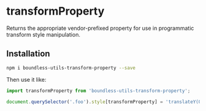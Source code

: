 <!---
THIS IS AN AUTOGENERATED FILE. EDIT PACKAGES/BOUNDLESS-UTILS-TRANSFORM-PROPERTY/INDEX.JS INSTEAD.
-->
# transformProperty

Returns the appropriate vendor-prefixed property for use in programmatic transform style manipulation.

## Installation

```bash
npm i boundless-utils-transform-property --save
```

Then use it like:


```jsx
import transformProperty from 'boundless-utils-transform-property';

document.querySelector('.foo').style[transformProperty] = 'translateY(0)';
```






